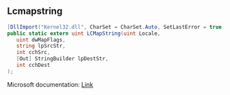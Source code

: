 ## Lcmapstring

```csharp
[DllImport("Kernel32.dll", CharSet = CharSet.Auto, SetLastError = true)][return: MarshalAs(UnmanagedType.U4)]
public static extern uint LCMapString(uint Locale,
   uint dwMapFlags,
   string lpSrcStr,
   int cchSrc,
   [Out] StringBuilder lpDestStr,
   int cchDest
);
```

Microsoft documentation: [Link](https://docs.microsoft.com/en-us/windows/win32/api/winnls/nf-winnls-lcmapstringw)
